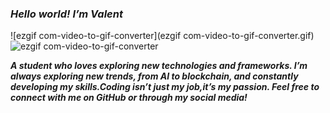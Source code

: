 ### ***Hello world! I’m Valent***
![ezgif com-video-to-gif-converter](ezgif com-video-to-gif-converter.gif)
![ezgif com-video-to-gif-converter](https://github.com/user-attachments/assets/9bdb9edb-2c6b-49ef-9768-a12867401b97)

<!--
**vlntmd/vlntmd** is a ✨ _special_ ✨ repository because its `README.md` (this file) appears on your GitHub profile.

Here are some ideas to get you started:

- 🔭 I’m currently working on ...
- 🌱 I’m currently learning ...
- 👯 I’m looking to collaborate on ...
- 🤔 I’m looking for help with ...
- 💬 Ask me about ...
- 📫 How to reach me: ...
- 😄 Pronouns: ...
- ⚡ Fun fact: ...
-->
***A student who loves exploring new technologies and frameworks. I’m always exploring new trends, from AI to blockchain, and constantly developing my skills.Coding isn’t just my job,it’s my passion. Feel free to connect with me on GitHub or through my social media!***
